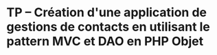 # TP – Création d'une application de gestions de contacts en utilisant le pattern MVC et DAO en PHP Objet